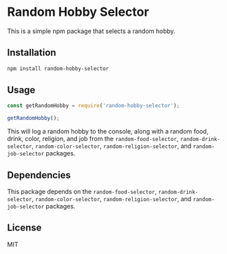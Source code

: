 
# Random Hobby Selector

This is a simple npm package that selects a random hobby.

## Installation

```bash
npm install random-hobby-selector
```

## Usage

```javascript
const getRandomHobby = require('random-hobby-selector');

getRandomHobby();
```

This will log a random hobby to the console, along with a random food, drink, color, religion, and job from the `random-food-selector`, `random-drink-selector`, `random-color-selector`, `random-religion-selector`, and `random-job-selector` packages.

## Dependencies

This package depends on the `random-food-selector`, `random-drink-selector`, `random-color-selector`, `random-religion-selector`, and `random-job-selector` packages.

## License

MIT

